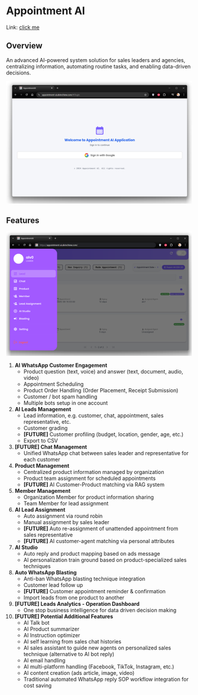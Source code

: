 # Appointment AI

Link: [click me](https://appointment-ai.alvinchiew.com/)

## Overview

An advanced AI-powered system solution for sales leaders and agencies, centralizing information, automating routine tasks, and enabling data-driven decisions.


![login](assets/login.png)

## Features

![Features](assets/features.png)

1. **AI WhatsApp Customer Engagement**
   - Product question (text, voice) and answer (text, document, audio, video)
   - Appointment Scheduling
   - Product Order Handling (Order Placement, Receipt Submission)
   - Customer / bot spam handling
   - Multiple bots setup in one account
1. **AI Leads Management**
   - Lead information, e.g. customer, chat, appointment, sales representative, etc.
   - Customer grading
   - **[FUTURE]** Customer profiling (budget, location, gender, age, etc.)
   - Export to CSV
1. **[FUTURE] Chat Management**
   - Unified WhatsApp chat between sales leader and representative for each customer
1. **Product Management**
   - Centralized product information managed by organization
   - Product team assignment for scheduled appointments
   - **[FUTURE]** AI Customer-Product matching via RAG system
1. **Member Management**
   - Organization Member for product information sharing
   - Team Member for lead assignment
1. **AI Lead Assignment**
   - Auto assignment via round robin
   - Manual assignment by sales leader
   - **[FUTURE]** Auto re-assignment of unattended appointment from sales representative
   - **[FUTURE]** AI customer-agent matching via personal attributes
1. **AI Studio**
   - Auto reply and product mapping based on ads message
   - AI personalization train ground based on product-specialized sales techniques
1. **Auto WhatsApp Blasting**
   - Anti-ban WhatsApp blasting technique integration
   - Customer lead follow up
   - **[FUTURE]** Customer appointment reminder & confirmation
   - Import leads from one product to another
1. **[FUTURE] Leads Analytics - Operation Dashboard**
   - One stop business intelligence for data driven decision making
1. **[FUTURE] Potential Additional Features**
   - AI Talk bot
   - AI Product summarizer
   - AI Instruction optimizer
   - AI self learning from sales chat histories
   - AI sales assistant to guide new agents on personalized sales technique (alternative to AI bot reply)
   - AI email handling
   - AI multi-platform handling (Facebook, TikTok, Instagram, etc.)
   - AI content creation (ads article, image, video)
   - Traditional automated WhatsApp reply SOP workflow integration for cost saving
